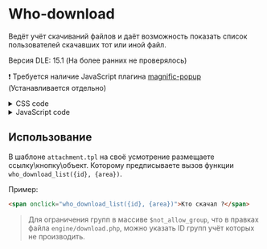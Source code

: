 # Who-download
Ведёт учёт скачиваний файлов и даёт возможность показать список пользователей скачавших тот или иной файл.

Версия DLE: 15.1 (На более ранних не проверялось)

:exclamation: Требуется наличие JavaScript плагина [magnific-popup](https://dimsemenov.com/plugins/magnific-popup/) (Устанавливается отдельно)

<details>
	<summary>CSS code</summary>
  
```css
/** Who download module **/
.who-download {
	width: 500px;
    margin: 0 auto;
    position: relative;
	background: #FFF;
    padding: 25px 10px 10px;
    border-radius: 3px;
	border: 1px solid #ccc;
}

#who-download ul {
	list-style-type: none;
    margin: 0;
    padding: 0;	
}

#who-download li {
	font: normal 11px/22px Verdana;
	cursor: pointer;
	border-radius: 2px;
	position: relative;
}

#download-list li { padding: 4px; }

#who-download ul li:hover {
	color: #000;
	background-color: #f5f5f8;
}

#who-download li a {
	display: inline-block;
	white-space: nowrap;
	overflow: hidden;
	text-overflow: ellipsis;
	vertical-align: middle;
	width: 75%;	
}

#who-download li .download-date {
	position: absolute;
	right: 6px;
	top: 4px;
	font: normal 10px/22px Tahoma;
	color: #999;
}

#who-download li img {
	display: inline-block;
	vertical-align: middle;
	height: 22px;
	width: 22px;
	border-radius: 1px;
	margin-right: 5px;
}

#download-list-nav {width: 100px;margin: 0 auto;}
#download-list-nav li {font-size: 20px;font-weight: 700;cursor: pointer;}
#download-list-nav li.disabled {color:#AAA;}
#download-list-nav li:nth-child(1) {float:left}
#download-list-nav li:nth-child(2) {float:right;}
/** Who download END **/
```
</details>

<details>
  <summary>JavaScript code</summary>
 
```javascript
function who_download_list(id, area) {
	
	//ShowLoading();
	$.post( dle_root + 'engine/ajax/controller.php?mod=who_download', {id: id, static_area: area, user_hash: dle_login_hash}, function(data){
		//HideLoading();			
		if( data == 'null' ) {
			
			//Box.InfoNormal('who-download', 'Информация', 'Файл не скачивали', 400, 2000);
			DLEalert('Файл не скачивали', 'Информация');
			
		} else {
			
			$.magnificPopup.open({
				items: {
					src: '<div class="who-download clrfix">'+data+'</div>'
				},
				type: 'inline',
				mainClass: 'mfp-fade',
				removalDelay: 0,
				overflowY: 'hide',
				closeOnBgClick: true,
				callbacks: {
					open: function() { 
						/*new LazyLoad({
							elements_selector: "#download-list img[data-src]",
							threshold: 0,
							load_delay: 250
						});*/
					},
					afterClose: function() {},		 
					beforeClose: function() {}
				}		
				});
		}
		
		});
		return false;	
	
}
```
  
</details>

## Использование
В шаблоне `attachment.tpl` на своё усмотрение размещаете ссылку\кнопку\объект. Которому предписываете вызов функции `who_download_list({id}, {area})`.

Пример:
```html
<span onclick="who_download_list({id}, {area})">Кто скачал ?</span>
```

> Для ограничения групп в массиве `$not_allow_group`, что в правках файла `engine/download.php`, можно указать ID групп учёт которых не производить.
